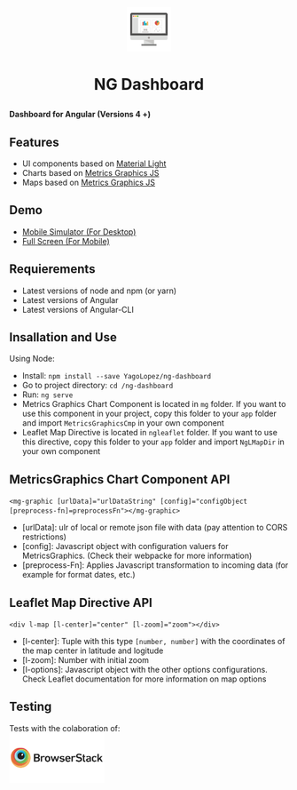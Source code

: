 <p align="center"><img src="src/assets/img/logo-dash5.png" style="margin: auto; width: 80px"></p>

<h1><p align="center">NG Dashboard</p></h1>

**Dashboard for Angular (Versions 4 +)**

## Features

- UI components based on <a href="https://github.com/YagoLopez/material-light" target="_blank">Material Light</a>
- Charts based on <a href="http://metricsgraphicsjs.org" target="_blank">Metrics Graphics JS</a>
- Maps based on <a href="http://metricsgraphicsjs.org" target="_blank">Metrics Graphics JS</a>

## Demo

- <a href="http://mobt.me/Xf27" target="_blank">Mobile Simulator (For Desktop)</a>
- <a href="https://yagolopez.github.io/ng-dashboard/dist/" target="_blank">Full Screen (For Mobile)</a>

##  Requierements

- Latest versions of node and npm (or yarn)
- Latest versions of Angular
- Latest versions of Angular-CLI

## Insallation and Use

Using Node:
- Install: `npm install --save YagoLopez/ng-dashboard`
- Go to project directory: `cd /ng-dashboard`
- Run: `ng serve`
- Metrics Graphics Chart Component is located in `mg` folder. If you want to use this component in your project,
copy this folder to your `app` folder and import `MetricsGraphicsCmp` in your own component
- Leaflet Map Directive is located in `ngleaflet` folder. If you want to use this directive, copy this folder to your `app`
folder and import `NgLMapDir` in your own component

## MetricsGraphics Chart Component API

`<mg-graphic [urlData]="urlDataString" [config]="configObject [preprocess-fn]=preprocessFn"></mg-graphic>`

- [urlData]: ulr of local or remote json file with data (pay attention to CORS restrictions)
- [config]: Javascript object with configuration valuers for MetricsGraphics. (Check their webpacke for more information)
- [preprocess-Fn]: Applies Javascript transformation to incoming data (for example for format dates, etc.)


## Leaflet Map Directive API

`<div l-map [l-center]="center" [l-zoom]="zoom"></div>
`
- [l-center]: Tuple with this type `[number, number]` with the coordinates of the map center in latitude and logitude
- [l-zoom]: Number with initial zoom
- [l-options]: Javascript object with the other options configurations. Check Leaflet documentation for more information on map options

## Testing

<div>Tests with the colaboration of:</div>
<a href="https://www.browserstack.com/" target="_blank"><img src="browserstack-logo.png" height="90px"></a>
